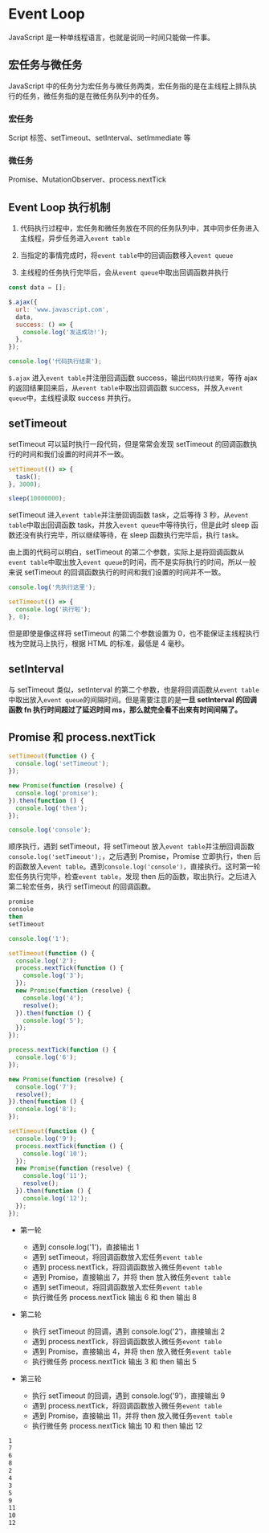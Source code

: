 # Event Loop

JavaScript 是一种单线程语言，也就是说同一时间只能做一件事。

## 宏任务与微任务

JavaScript 中的任务分为宏任务与微任务两类，宏任务指的是在主线程上排队执行的任务，微任务指的是在微任务队列中的任务。

### 宏任务

Script 标签、setTimeout、setInterval、setImmediate 等

### 微任务

Promise、MutationObserver、process.nextTick

## Event Loop 执行机制

1. 代码执行过程中，宏任务和微任务放在不同的任务队列中，其中同步任务进入主线程，异步任务进入`event table`

2. 当指定的事情完成时，将`event table`中的回调函数移入`event queue`

3. 主线程的任务执行完毕后，会从`event queue`中取出回调函数并执行

```javascript
const data = [];

$.ajax({
  url: 'www.javascript.com',
  data,
  success: () => {
    console.log('发送成功!');
  },
});

console.log('代码执行结束');
```

`$.ajax` 进入`event table`并注册回调函数 success，输出`代码执行结束`，等待 ajax 的返回结果回来后，从`event table`中取出回调函数 success，并放入`event queue`中，主线程读取 success 并执行。

## setTimeout

setTimeout 可以延时执行一段代码，但是常常会发现 setTimeout 的回调函数执行的时间和我们设置的时间并不一致。

```javascript
setTimeout(() => {
  task();
}, 3000);

sleep(10000000);
```

setTimeout 进入`event table`并注册回调函数 task，之后等待 3 秒，从`event table`中取出回调函数 task，并放入`event queue`中等待执行，但是此时 sleep 函数还没有执行完毕，所以继续等待，在 sleep 函数执行完毕后，执行 task。

由上面的代码可以明白，setTimeout 的第二个参数，实际上是将回调函数从`event table`中取出放入`event queue`的时间，而不是实际执行的时间，所以一般来说 setTimeout 的回调函数执行的时间和我们设置的时间并不一致。

```javascript
console.log('先执行这里');

setTimeout(() => {
  console.log('执行啦');
}, 0);
```

但是即使是像这样将 setTimeout 的第二个参数设置为 0，也不能保证主线程执行栈为空就马上执行，根据 HTML 的标准，最低是 4 毫秒。

## setInterval

与 setTimeout 类似，setInterval 的第二个参数，也是将回调函数从`event table`中取出放入`event queue`的间隔时间。但是需要注意的是**一旦 setInterval 的回调函数 fn 执行时间超过了延迟时间 ms，那么就完全看不出来有时间间隔了。**

## Promise 和 process.nextTick

```javascript
setTimeout(function () {
  console.log('setTimeout');
});

new Promise(function (resolve) {
  console.log('promise');
}).then(function () {
  console.log('then');
});

console.log('console');
```

顺序执行，遇到 setTimeout，将 setTimeout 放入`event table`并注册回调函数`console.log('setTimeout');`，之后遇到 Promise，Promise 立即执行，then 后的函数放入`event table`。遇到`console.log('console')`，直接执行。这时第一轮宏任务执行完毕，检查`event table`，发现 then 后的函数，取出执行。之后进入第二轮宏任务，执行 setTimeout 的回调函数。

```bash
promise
console
then
setTimeout
```

```javascript
console.log('1');

setTimeout(function () {
  console.log('2');
  process.nextTick(function () {
    console.log('3');
  });
  new Promise(function (resolve) {
    console.log('4');
    resolve();
  }).then(function () {
    console.log('5');
  });
});

process.nextTick(function () {
  console.log('6');
});

new Promise(function (resolve) {
  console.log('7');
  resolve();
}).then(function () {
  console.log('8');
});

setTimeout(function () {
  console.log('9');
  process.nextTick(function () {
    console.log('10');
  });
  new Promise(function (resolve) {
    console.log('11');
    resolve();
  }).then(function () {
    console.log('12');
  });
});
```

- 第一轮

  - 遇到 console.log('1')，直接输出 1
  - 遇到 setTimeout，将回调函数放入宏任务`event table`
  - 遇到 process.nextTick，将回调函数放入微任务`event table`
  - 遇到 Promise，直接输出 7，并将 then 放入微任务`event table`
  - 遇到 setTimeout，将回调函数放入宏任务`event table`
  - 执行微任务 process.nextTick 输出 6 和 then 输出 8

- 第二轮

  - 执行 setTimeout 的回调，遇到 console.log('2')，直接输出 2
  - 遇到 process.nextTick，将回调函数放入微任务`event table`
  - 遇到 Promise，直接输出 4，并将 then 放入微任务`event table`
  - 执行微任务 process.nextTick 输出 3 和 then 输出 5

- 第三轮

  - 执行 setTimeout 的回调，遇到 console.log('9')，直接输出 9
  - 遇到 process.nextTick，将回调函数放入微任务`event table`
  - 遇到 Promise，直接输出 11，并将 then 放入微任务`event table`
  - 执行微任务 process.nextTick 输出 10 和 then 输出 12

```bash
1
7
6
8
2
4
3
5
9
11
10
12
```
